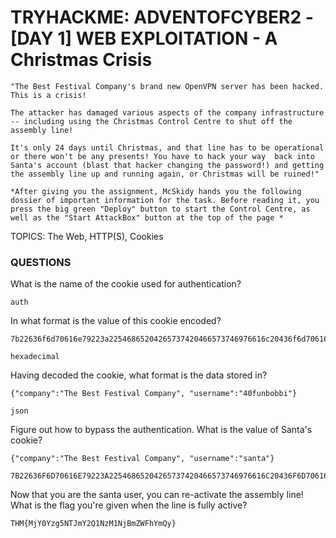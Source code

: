 # TRYHACKME: ADVENTOFCYBER2 - [DAY 1] WEB EXPLOITATION - A Christmas Crisis

```
"The Best Festival Company's brand new OpenVPN server has been hacked. This is a crisis!

The attacker has damaged various aspects of the company infrastructure -- including using the Christmas Control Centre to shut off the assembly line!

It's only 24 days until Christmas, and that line has to be operational or there won't be any presents! You have to hack your way  back into Santa's account (blast that hacker changing the password!) and getting the assembly line up and running again, or Christmas will be ruined!"

*After giving you the assignment, McSkidy hands you the following dossier of important information for the task. Before reading it, you press the big green "Deploy" button to start the Control Centre, as well as the "Start AttackBox" button at the top of the page *
```

TOPICS: The Web, HTTP(S), Cookies

### QUESTIONS

What is the name of the cookie used for authentication?

```
auth
```

In what format is the value of this cookie encoded?

```
7b22636f6d70616e79223a22546865204265737420466573746976616c20436f6d70616e79222c2022757365726e616d65223a22343066756e626f626269227d

hexadecimal
```

Having decoded the cookie, what format is the data stored in?

```
{"company":"The Best Festival Company", "username":"40funbobbi"}

json
```

Figure out how to bypass the authentication.  What is the value of Santa's cookie?

```
{"company":"The Best Festival Company", "username":"santa"}

7B22636F6D70616E79223A22546865204265737420466573746976616C20436F6D70616E79222C2022757365726E616D65223A2273616E7461227D
```

Now that you are the santa user, you can re-activate the assembly line!  What is the flag you're given when the line is fully active?

```
THM{MjY0Yzg5NTJmY2Q1NzM1NjBmZWFhYmQy}
```
